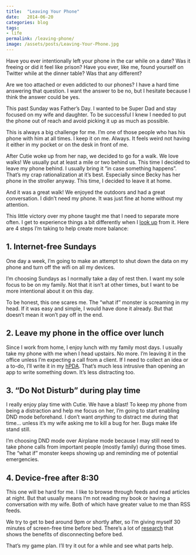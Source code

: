 ```yaml
---
title:  "Leaving Your Phone"
date:   2014-06-20
categories: blog
tags:
- life
permalink: /leaving-phone/
image: /assets/posts/Leaving-Your-Phone.jpg
---
```


Have you ever intentionally left your phone in the car while on a date? Was it freeing or did it feel like prison? Have you ever, like me, found yourself on Twitter while at the dinner table? Was that any different?

<!--more-->

Are we too attached or even addicted to our phones? I have a hard time answering that question. I want the answer to be no, but I hesitate because I think the answer could be yes.

This past Sunday was Father’s Day. I wanted to be Super Dad and stay focused on my wife and daughter. To be successful I knew I needed to put the phone out of reach and avoid picking it up as much as possible.

This is always a big challenge for me. I’m one of those people who has his phone with him at all times. I keep it on me. Always. It feels weird not having it either in my pocket or on the desk in front of me.

After Cutie woke up from her nap, we decided to go for a walk. We love walks! We usually put at least a mile or two behind us. This time I decided to leave my phone behind. I usually bring it “in case something happens”. That’s my crap rationalization at it’s best. Especially since Becky has her phone in the stroller anyway. This time, I decided to leave it at home.

And it was a great walk! We enjoyed the outdoors and had a great conversation. I didn’t need my phone. It was just fine at home without my attention.

This little victory over my phone taught me that I need to separate more often. I get to experience things a bit differently when I [look up](https://www.youtube.com/watch?v=Z7dLU6fk9QY) from it. Here are 4 steps I’m taking to help create more balance:

## 1\. Internet-free Sundays

One day a week, I’m going to make an attempt to shut down the data on my phone and turn off the wifi on all my devices.

I’m choosing Sundays as I normally take a day of rest then. I want my sole focus to be on my family. Not that it isn’t at other times, but I want to be more intentional about it on this day.

To be honest, this one scares me. The “what if” monster is screaming in my head. If it was easy and simple, I would have done it already. But that doesn’t mean it won’t pay off in the end.

## 2\. Leave my phone in the office over lunch

Since I work from home, I enjoy lunch with my family most days. I usually take my phone with me when I head upstairs. No more. I’m leaving it in the office unless I’m expecting a call from a client. If I need to collect an idea or a to-do, I’ll write it in my [hPDA](http://en.wikipedia.org/wiki/Hipster_PDA). That’s much less intrusive than opening an app to write something down. It’s less distracting too.

## 3\. “Do Not Disturb” during play time

I really enjoy play time with Cutie. We have a blast! To keep my phone from being a distraction and help me focus on her, I’m going to start enabling DND mode beforehand. I don’t want _anything_ to distract me during that time... unless it’s my wife asking me to kill a bug for her. Bugs make life stand still.

I’m choosing DND mode over Airplane mode because I may still need to take phone calls from important people (mostly family) during those times. The “what if” monster keeps showing up and reminding me of potential emergencies.

## 4\. Device-free after 8:30

This one will be hard for me. I like to browse through feeds and read articles at night. But that usually means I’m not reading my book or having a conversation with my wife. Both of which have greater value to me than RSS feeds.

We try to get to bed around 9pm or shortly after, so I’m giving myself 30 minutes of screen-free time before bed. There’s a lot of [research](http://www.reuters.com/article/2011/03/07/us-sleep-technology-idUSTRE7260RH20110307) that shows the benefits of disconnecting before bed.

That’s my game plan. I’ll try it out for a while and see what parts help.